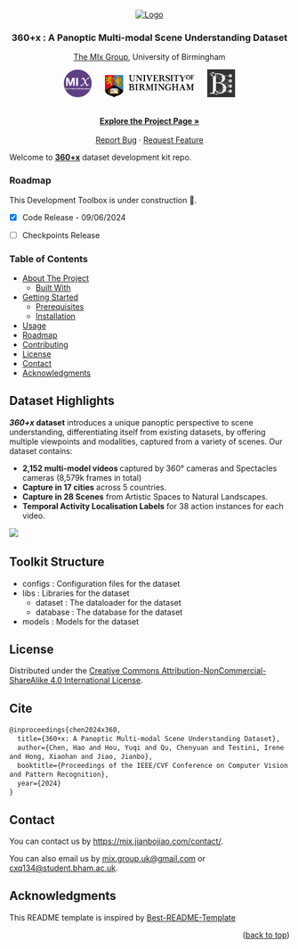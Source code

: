
<!-- PROJECT LOGO -->
<br />
<div align="center">
  <a href="https://github.com/othneildrew/Best-README-Template">
    <img src="statics/favicon.ico" alt="Logo" width="80" height="80">
  </a>

  <h3 align="center">360+x : A Panoptic Multi-modal Scene Understanding Dataset</h3>

  
[The MIx Group](https://mix.jianbojiao.com/), University of Birmingham

<a href="https://mix.jianbojiao.com/"><img height=50 src="statics/mix_group.png" style="padding-left: 10px; padding-right: 10px"/></a>
<a href="https://www.birmingham.ac.uk/"><img height=40 src="statics/UoB_Crest_Logo_RGB_POS_Landscape.png" style="padding-left: 10px; padding-right: 10px"/></a>
<a href="https://www.baskerville.ac.uk/"><img height=50 src="statics/baskerville.svg" style="padding-left: 10px; padding-right: 10px"></a>

<p align="center">
    <br /> 
    <a href="https://x360dataset.github.io/"><strong>Explore the Project Page »</strong></a>
    <br />
    <br />
    <a href="https://github.com/x360dataset/x360dataset-kit/issues">Report Bug</a>
    ·
    <a href="https://github.com/x360dataset/x360dataset-kit/issues">Request Feature</a>
  </p>
</div>


Welcome to [**360+x**](x360dataset.github.io) dataset development kit repo.

### Roadmap
This Development Toolbox is under construction 🚧.
- [x] Code Release - 09/06/2024
- [ ] Checkpoints Release


### Table of Contents
<ul>
<li>
  <a href="#about-the-project">About The Project</a>
  <ul>
    <li><a href="#built-with">Built With</a></li>
  </ul>
</li>
<li>
  <a href="#getting-started">Getting Started</a>
  <ul>
    <li><a href="#prerequisites">Prerequisites</a></li>
    <li><a href="#installation">Installation</a></li>
  </ul>
</li>
<li><a href="#usage">Usage</a></li>
<li><a href="#roadmap">Roadmap</a></li>
<li><a href="#contributing">Contributing</a></li>
<li><a href="#license">License</a></li>
<li><a href="#contact">Contact</a></li>
<li><a href="#acknowledgments">Acknowledgments</a></li>
</ul>



## Dataset Highlights


<b><i>360+x</i> dataset</b> introduces a unique panoptic perspective to scene understanding,
differentiating itself from existing datasets, by offering multiple viewpoints and modalities,
captured from a variety of scenes. Our dataset contains:


<ul>
<li><b>2,152 multi-model videos </b> captured by 360° cameras and Spectacles cameras (8,579k
    frames in total)

</li>
<li>
    <b>Capture in 17 cities</b> across 5 countries.
</li>
<li>
    <b>Capture in 28 Scenes</b> from Artistic Spaces to Natural Landscapes.
</li>
<li>
    <b>Temporal Activity Localisation Labels</b> for 38 action instances for each video.
</li>

</ul>

<img src="statics/overall.gif" />


## Toolkit Structure

- configs : Configuration files for the dataset
- libs : Libraries for the dataset
  - dataset : The dataloader for the dataset
  - database : The database for the dataset
- models : Models for the dataset


## License

Distributed under the <a href="https://creativecommons.org/licenses/by-nc-sa/4.0/">Creative Commons Attribution-NonCommercial-ShareAlike 4.0 International License</a>.



## Cite

```
@inproceedings{chen2024x360,
  title={360+x: A Panoptic Multi-modal Scene Understanding Dataset},
  author={Chen, Hao and Hou, Yuqi and Qu, Chenyuan and Testini, Irene and Hong, Xiaohan and Jiao, Jianbo},
  booktitle={Proceedings of the IEEE/CVF Conference on Computer Vision and Pattern Recognition},
  year={2024}
}
```
## Contact

You can contact us by https://mix.jianbojiao.com/contact/.

You can also email us by <a href="mailto:mix.group.uk@gmail.com">mix.group.uk@gmail.com</a> or <a href="mailto:cxq134@student.bham.ac.uk">cxq134@student.bham.ac.uk</a>.



<!-- ACKNOWLEDGMENTS -->
## Acknowledgments

This README template is inspired by [Best-README-Template](https://github.com/othneildrew/Best-README-Template)

<p align="right">(<a href="#readme-top">back to top</a>)</p>


